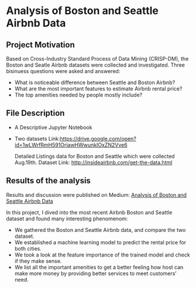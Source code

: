 # Analysis of  Boston and Seattle Airbnb Data

## Project Motivation

Based on Cross-Industry Standard Process of Data Mining (CRISP-DM), the Boston and Seatle Airbnb datasets were collected and investigated.
Three bisinuess questions were asked and answered:

- What is noticeable difference between Seattle and Boston Airbnb?
- What are the most important features to estimate Airbnb rental price?
- The top amenities needed by people mostly include?

## File Description

- A Descriptive Jupyter Notebook
- Two datasets Link:https://drive.google.com/open?id=1wLWrfRmH591OrjawHWwunkIOxZN2Vve6
   
   Detailed Listings data for Boston and Seattle which were collected Aug.19th.
   Dataset Link: http://insideairbnb.com/get-the-data.html

## Results of the analysis

Results and discussion were published on Medium: [Analysis of Boston and Seattle Airbnb Data](https://medium.com/@nitishkumarroy/analysis-of-boston-and-seattle-airbnb-data-33d656a69e69)
   
In this project, I dived into the most recent Airbnb Boston and Seattle dataset and found many interesting phenomenom:
- We gathered the Boston and Seattle Airbnb data, and compare the two dataset.
- We established a machine learning model to predict the rental price for both cities.
- We took a look at the feature importance of the trained model and check if they make sense.
- We list all the important amenities to get a better feeling how host can make more money by providing better services to meet customers’ need.
